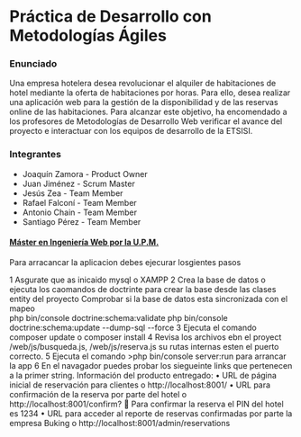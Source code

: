# Práctica de Desarrollo con Metodologías Ágiles

### Enunciado
Una empresa hotelera desea revolucionar el alquiler de habitaciones de hotel mediante la oferta de habitaciones por horas. Para ello, desea realizar una aplicación web para la gestión de la disponibilidad y de las reservas online de las habitaciones. Para alcanzar este objetivo, ha encomendado a los profesores de Metodologías de Desarrollo Web verificar el avance del proyecto e interactuar con los equipos de desarrollo de la ETSISI.

### Integrantes
* Joaquín Zamora - Product Owner
* Juan Jiménez - Scrum Master
* Jesús Zea - Team Member
* Rafael Falconí - Team Member
* Antonio Chain - Team Member
* Santiago Pérez - Team Member


#### [Máster en Ingeniería Web por la U.P.M.](http://miw.etsisi.upm.es)


Para arracancar la aplicacion debes ejecurar losgientes pasos

1 Asgurate que as inicaido mysql o XAMPP
2 Crea la base de datos o ejecuta los caomandos de doctrinte para crear la base desde las clases entity del proyecto
  Comprobar si la base de datos esta sincronizada con el mapeo  
  php bin/console doctrine:schema:validate
  php bin/console doctrine:schema:update --dump-sql --force
3 Ejecuta el comando composer update o composer install
4 Revisa los archivos ebn el proyect /web/js/busqueda.js,  /web/js/reserva.js  su rutas internas esten el puerto correcto.
5 Ejecuta el comando >php bin/console server:run para arrancar la app
6 En el navagador puedes probar los siegueinte links que pertenecen a la primer string.
    Información del producto entregado:
    •	URL de página inicial de reservación para clientes 
        o	http://localhost:8001/
    •	URL para confirmación de la reserva por parte del hotel
        o	http://localhost:8001/confirm?
    	Para confirmar la reserva el PIN del hotel es 1234
    •	URL para acceder al reporte de reservas confirmadas por parte la empresa Buking
        o	http://localhost:8001/admin/reservations
